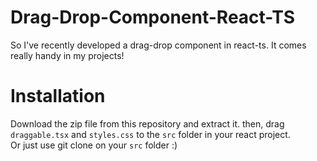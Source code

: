 ﻿# Drag-Drop-Component-React-TS
So I've recently developed a drag-drop component in react-ts. It comes really handy in my projects!
# Installation
Download the zip file from this repository and extract it. then, drag `draggable.tsx` and `styles.css` to the `src` folder in your react project.<br/>
Or just use git clone on your `src` folder :)
